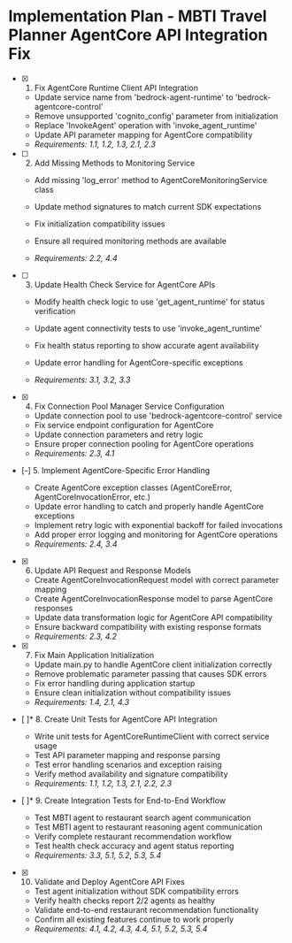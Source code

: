 # Implementation Plan - MBTI Travel Planner AgentCore API Integration Fix

- [x] 1. Fix AgentCore Runtime Client API Integration





  - Update service name from 'bedrock-agent-runtime' to 'bedrock-agentcore-control'
  - Remove unsupported 'cognito_config' parameter from initialization
  - Replace 'InvokeAgent' operation with 'invoke_agent_runtime'
  - Update API parameter mapping for AgentCore compatibility
  - _Requirements: 1.1, 1.2, 1.3, 2.1, 2.3_





- [ ] 2. Add Missing Methods to Monitoring Service

  - Add missing 'log_error' method to AgentCoreMonitoringService class



  - Update method signatures to match current SDK expectations
  - Fix initialization compatibility issues
  - Ensure all required monitoring methods are available
  - _Requirements: 2.2, 4.4_




- [ ] 3. Update Health Check Service for AgentCore APIs

  - Modify health check logic to use 'get_agent_runtime' for status verification
  - Update agent connectivity tests to use 'invoke_agent_runtime'
  - Fix health status reporting to show accurate agent availability




  - Update error handling for AgentCore-specific exceptions
  - _Requirements: 3.1, 3.2, 3.3_

- [x] 4. Fix Connection Pool Manager Service Configuration




  - Update connection pool to use 'bedrock-agentcore-control' service
  - Fix service endpoint configuration for AgentCore
  - Update connection parameters and retry logic
  - Ensure proper connection pooling for AgentCore operations
  - _Requirements: 2.3, 4.1_



- [-] 5. Implement AgentCore-Specific Error Handling


  - Create AgentCore exception classes (AgentCoreError, AgentCoreInvocationError, etc.)
  - Update error handling to catch and properly handle AgentCore exceptions
  - Implement retry logic with exponential backoff for failed invocations
  - Add proper error logging and monitoring for AgentCore operations
  - _Requirements: 2.4, 3.4_

- [x] 6. Update API Request and Response Models








  - Create AgentCoreInvocationRequest model with correct parameter mapping
  - Create AgentCoreInvocationResponse model to parse AgentCore responses
  - Update data transformation logic for AgentCore API compatibility
  - Ensure backward compatibility with existing response formats
  - _Requirements: 2.3, 4.2_


- [x] 7. Fix Main Application Initialization









  - Update main.py to handle AgentCore client initialization correctly
  - Remove problematic parameter passing that causes SDK errors
  - Fix error handling during application startup
  - Ensure clean initialization without compatibility issues
  - _Requirements: 1.4, 2.1, 4.3_

- [ ]* 8. Create Unit Tests for AgentCore API Integration
  - Write unit tests for AgentCoreRuntimeClient with correct service usage
  - Test API parameter mapping and response parsing
  - Test error handling scenarios and exception raising
  - Verify method availability and signature compatibility
  - _Requirements: 1.1, 1.2, 1.3, 2.1, 2.2, 2.3_

- [ ]* 9. Create Integration Tests for End-to-End Workflow
  - Test MBTI agent to restaurant search agent communication
  - Test MBTI agent to restaurant reasoning agent communication
  - Verify complete restaurant recommendation workflow
  - Test health check accuracy and agent status reporting
  - _Requirements: 3.3, 5.1, 5.2, 5.3, 5.4_

- [x] 10. Validate and Deploy AgentCore API Fixes







  - Test agent initialization without SDK compatibility errors
  - Verify health checks report 2/2 agents as healthy
  - Validate end-to-end restaurant recommendation functionality
  - Confirm all existing features continue to work properly
  - _Requirements: 4.1, 4.2, 4.3, 4.4, 5.1, 5.2, 5.3, 5.4_